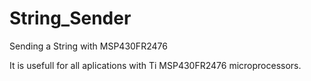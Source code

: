 # String_Sender
Sending a String with MSP430FR2476


It is usefull for all aplications with Ti MSP430FR2476 microprocessors.
